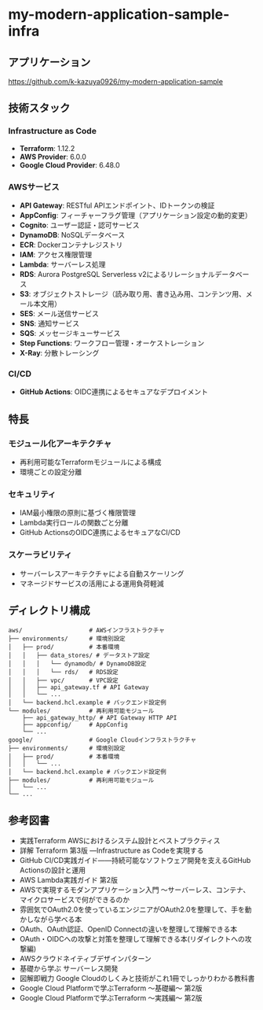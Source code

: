 # my-modern-application-sample-infra

## アプリケーション
https://github.com/k-kazuya0926/my-modern-application-sample

## 技術スタック

### Infrastructure as Code
- **Terraform**: 1.12.2
- **AWS Provider**: 6.0.0
- **Google Cloud Provider**: 6.48.0

### AWSサービス
- **API Gateway**: RESTful APIエンドポイント、IDトークンの検証
- **AppConfig**: フィーチャーフラグ管理（アプリケーション設定の動的変更）
- **Cognito**: ユーザー認証・認可サービス
- **DynamoDB**: NoSQLデータベース
- **ECR**: Dockerコンテナレジストリ
- **IAM**: アクセス権限管理
- **Lambda**: サーバーレス処理
- **RDS**: Aurora PostgreSQL Serverless v2によるリレーショナルデータベース
- **S3**: オブジェクトストレージ（読み取り用、書き込み用、コンテンツ用、メール本文用）
- **SES**: メール送信サービス
- **SNS**: 通知サービス
- **SQS**: メッセージキューサービス
- **Step Functions**: ワークフロー管理・オーケストレーション
- **X-Ray**: 分散トレーシング

### CI/CD
- **GitHub Actions**: OIDC連携によるセキュアなデプロイメント

## 特長

### モジュール化アーキテクチャ
- 再利用可能なTerraformモジュールによる構成
- 環境ごとの設定分離

### セキュリティ
- IAM最小権限の原則に基づく権限管理
- Lambda実行ロールの関数ごと分離
- GitHub ActionsのOIDC連携によるセキュアなCI/CD

### スケーラビリティ
- サーバーレスアーキテクチャによる自動スケーリング
- マネージドサービスの活用による運用負荷軽減

## ディレクトリ構成

```
aws/                   # AWSインフラストラクチャ
├── environments/      # 環境別設定
│   ├── prod/          # 本番環境
│   │   ├── data_stores/ # データストア設定
│   │   │   └── dynamodb/ # DynamoDB設定
│   │   │   └── rds/   # RDS設定
│   │   ├── vpc/       # VPC設定
│   │   ├── api_gateway.tf # API Gateway
│   │   └── ...
│   └── backend.hcl.example # バックエンド設定例
└── modules/           # 再利用可能モジュール
    ├── api_gateway_http/ # API Gateway HTTP API
    ├── appconfig/     # AppConfig
    └── ...
google/                # Google Cloudインフラストラクチャ
├── environments/      # 環境別設定
│   ├── prod/          # 本番環境
│   │   └── ...
│   └── backend.hcl.example # バックエンド設定例
├── modules/           # 再利用可能モジュール
│   └── ...
└── ...
```

## 参考図書

- 実践Terraform AWSにおけるシステム設計とベストプラクティス
- 詳解 Terraform 第3版 ―Infrastructure as Codeを実現する
- GitHub CI/CD実践ガイド――持続可能なソフトウェア開発を支えるGitHub Actionsの設計と運用
- AWS Lambda実践ガイド 第2版
- AWSで実現するモダンアプリケーション入門 〜サーバーレス、コンテナ、マイクロサービスで何ができるのか
- 雰囲気でOAuth2.0を使っているエンジニアがOAuth2.0を整理して、手を動かしながら学べる本
- OAuth、OAuth認証、OpenID Connectの違いを整理して理解できる本
- OAuth・OIDCへの攻撃と対策を整理して理解できる本(リダイレクトへの攻撃編)
- AWSクラウドネイティブデザインパターン
- 基礎から学ぶ サーバーレス開発
- 図解即戦力 Google Cloudのしくみと技術がこれ1冊でしっかりわかる教科書
- Google Cloud Platformで学ぶTerraform 〜基礎編〜 第2版
- Google Cloud Platformで学ぶTerraform 〜実践編〜 第2版

